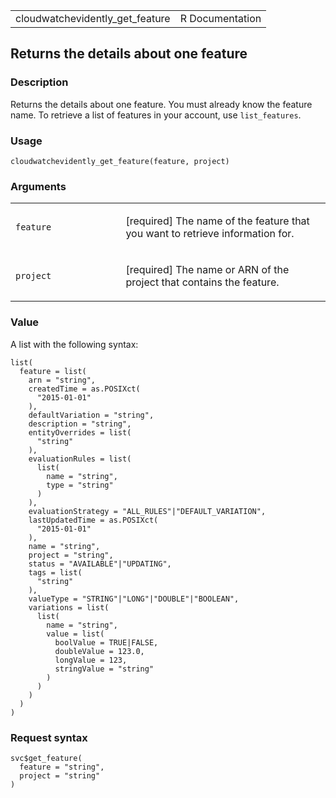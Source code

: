 <table style="width: 100%;">
<tbody>
<tr class="odd">
<td>cloudwatchevidently_get_feature</td>
<td style="text-align: right;">R Documentation</td>
</tr>
</tbody>
</table>

## Returns the details about one feature

### Description

Returns the details about one feature. You must already know the feature
name. To retrieve a list of features in your account, use
`list_features`.

### Usage

    cloudwatchevidently_get_feature(feature, project)

### Arguments

<table>
<colgroup>
<col style="width: 35%" />
<col style="width: 65%" />
</colgroup>
<tbody>
<tr class="odd">
<td><code
id="cloudwatchevidently_get_feature_:_feature">feature</code></td>
<td><p>[required] The name of the feature that you want to retrieve
information for.</p></td>
</tr>
<tr class="even">
<td><code
id="cloudwatchevidently_get_feature_:_project">project</code></td>
<td><p>[required] The name or ARN of the project that contains the
feature.</p></td>
</tr>
</tbody>
</table>

### Value

A list with the following syntax:

    list(
      feature = list(
        arn = "string",
        createdTime = as.POSIXct(
          "2015-01-01"
        ),
        defaultVariation = "string",
        description = "string",
        entityOverrides = list(
          "string"
        ),
        evaluationRules = list(
          list(
            name = "string",
            type = "string"
          )
        ),
        evaluationStrategy = "ALL_RULES"|"DEFAULT_VARIATION",
        lastUpdatedTime = as.POSIXct(
          "2015-01-01"
        ),
        name = "string",
        project = "string",
        status = "AVAILABLE"|"UPDATING",
        tags = list(
          "string"
        ),
        valueType = "STRING"|"LONG"|"DOUBLE"|"BOOLEAN",
        variations = list(
          list(
            name = "string",
            value = list(
              boolValue = TRUE|FALSE,
              doubleValue = 123.0,
              longValue = 123,
              stringValue = "string"
            )
          )
        )
      )
    )

### Request syntax

    svc$get_feature(
      feature = "string",
      project = "string"
    )
